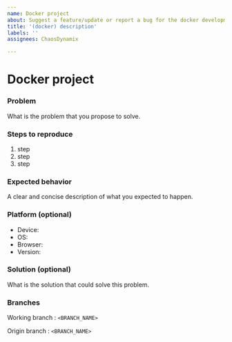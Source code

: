 ```yaml
---
name: Docker project
about: Suggest a feature/update or report a bug for the docker development environment implementation.
title: '(docker) description'
labels: ''
assignees: ChaosDynamix

---
```


# Docker project

### Problem
What is the problem that you propose to solve.

### Steps to reproduce 
1. step
2. step
3. step

### Expected behavior
A clear and concise description of what you expected to happen.

### Platform (optional)
 - Device: <device>
 - OS: <os>
 - Browser: <browser>
 - Version: <version>

### Solution (optional)
What is the solution that could solve this problem.

### Branches
Working branch
: `<BRANCH_NAME>`

Origin branch
: `<BRANCH_NAME>`
